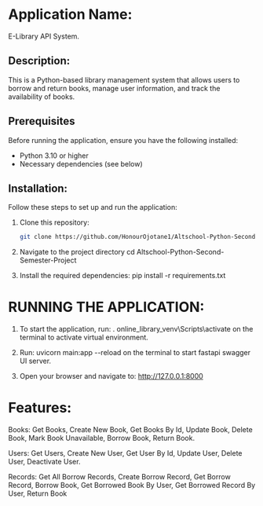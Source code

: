 # Application Name:
E-Library API System.

## Description:
This is a Python-based library management system that allows users to borrow and return books, manage user information, and track the availability of books.

## Prerequisites
Before running the application, ensure you have the following installed:
- Python 3.10 or higher
- Necessary dependencies (see below)

## Installation:
Follow these steps to set up and run the application:

1. Clone this repository:
   ```bash
   git clone https://github.com/HonourOjotane1/Altschool-Python-Second-Semester-Project.git

2. Navigate to the project directory
   cd Altschool-Python-Second-Semester-Project

3. Install the required dependencies:
   pip install -r requirements.txt

# RUNNING THE APPLICATION:

1. To start the application, run:
   . online_library_venv\Scripts\activate
   on the terminal to activate virtual environment.

2. Run: uvicorn main:app --reload
on the terminal to start fastapi swagger UI server.

3. Open your browser and navigate to:
   http://127.0.0.1:8000

# Features:
 Books:
 Get Books,
 Create New Book,
 Get Books By Id,
 Update Book,
 Delete Book,
 Mark Book Unavailable,
 Borrow Book,
 Return Book.

 Users:
 Get Users,
 Create New User,
 Get User By Id,
 Update User,
 Delete User,
 Deactivate User.

 Records:
 Get All Borrow Records,
 Create Borrow Record,
 Get Borrow Record,
 Borrow Book,
 Get Borrowed Book By User,
 Get Borrowed Record By User,
 Return Book




